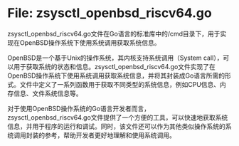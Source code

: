 # File: zsysctl_openbsd_riscv64.go

zsysctl_openbsd_riscv64.go文件在Go语言的标准库中的/cmd目录下，用于实现在OpenBSD操作系统下使用系统调用获取系统信息。

OpenBSD是一个基于Unix的操作系统，其内核支持系统调用（System call），可以用于获取系统的状态和信息。zsysctl_openbsd_riscv64.go文件实现了在OpenBSD操作系统下使用系统调用获取系统信息，并将其封装成Go语言所需的形式。文件中定义了一系列函数用于获取不同类型的系统信息，例如CPU信息、内存信息、文件系统信息等。

对于使用OpenBSD操作系统的Go语言开发者而言，zsysctl_openbsd_riscv64.go文件提供了一个方便的工具，可以快速地获取系统信息，并用于程序的运行和调试。同时，该文件还可以作为其他类似操作系统的系统调用封装的参考，帮助开发者更好地理解和使用系统调用。

